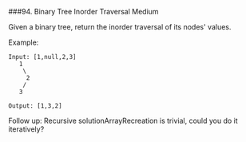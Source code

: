 ###94. Binary Tree Inorder Traversal
Medium

Given a binary tree, return the inorder traversal of its nodes' values.

Example:
```
Input: [1,null,2,3]
   1
    \
     2
    /
   3

Output: [1,3,2]
```
Follow up: Recursive solutionArrayRecreation is trivial, could you do it iteratively?
